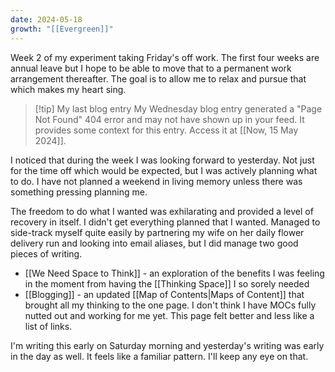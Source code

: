 ```yaml
---
date: 2024-05-18
growth: "[[Evergreen]]"
---
```

Week 2 of my experiment taking Friday's off work. The first four weeks are annual leave but I hope to be able to move that to a permanent work arrangement thereafter. The goal is to allow me to relax and pursue that which makes my heart sing.

> [!tip] My last blog entry
> My Wednesday blog entry generated a "Page Not Found" 404 error and may not have shown up in your feed. It provides some context for this entry. Access it at [[Now, 15 May 2024]].

I noticed that during the week I was looking forward to yesterday. Not just for the time off which would be expected, but I was actively planning what to do. I have not planned a weekend in living memory unless there was something pressing planning me.

The freedom to do what I wanted was exhilarating and provided a level of recovery in itself. I didn't get everything planned that I wanted. Managed to side-track myself quite easily by partnering my wife on her daily flower delivery run and looking into email aliases, but I did manage two good pieces of writing.

- [[We Need Space to Think]] - an exploration of the benefits I was feeling in the moment from having the [[Thinking Space]] I so sorely needed
- [[Blogging]] - an updated [[Map of Contents|Maps of Content]] that brought all my thinking to the one page. I don't think I have MOCs fully nutted out and working for me yet. This page felt better and less like a list of links.

I'm writing this early on Saturday morning and yesterday's writing was early in the day as well. It feels like a familiar pattern. I'll keep any eye on that.